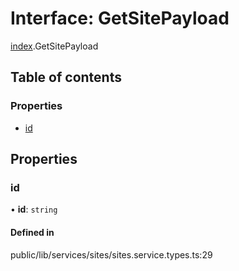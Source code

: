 # Interface: GetSitePayload

[index](../wiki/index).GetSitePayload

## Table of contents

### Properties

- [id](../wiki/index.GetSitePayload#id)

## Properties

### id

• **id**: `string`

#### Defined in

public/lib/services/sites/sites.service.types.ts:29
